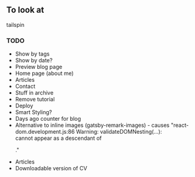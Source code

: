 ## To look at

tailspin

### TODO

- Show by tags
- Show by date?
- Preview blog page
- Home page (about me)
- Articles
- Contact
- Stuff in archive
- Remove tutorial
- Deploy
- Smart Styling?
- Days ago counter for blog
- Alternative to inline images (gatsby-remark-images) - causes "react-dom.development.js:86 Warning: validateDOMNesting(...): <div> cannot appear as a descendant of <p>."
- Articles
- Downloadable version of CV